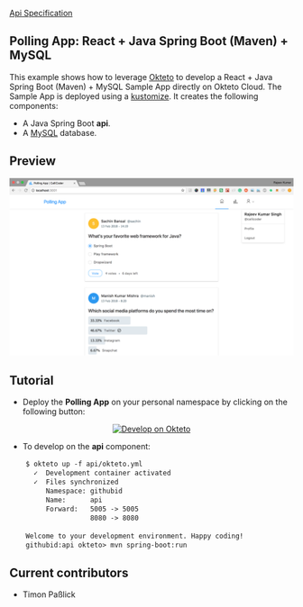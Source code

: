 

[Api Specification](https://mehrweg.github.io/mehrweg-api) 


## Polling App: React + Java Spring Boot (Maven) + MySQL

This example shows how to leverage [Okteto](https://github.com/okteto/okteto) to develop a React + Java Spring Boot (Maven) + MySQL Sample App directly on Okteto Cloud. The Sample App is deployed using a [kustomize](https://github.com/okteto/polling/blob/master/okteto-pipeline.yml). It creates the following components:

- A Java Spring Boot **api**.
- A [MySQL](https://www.mysql.com/) database.

## Preview

![App Screenshot](screenshot.png)

## Tutorial

- Deploy the **Polling App** on your personal namespace by clicking on the following button:

<p align="center">
<a href="https://cloud.okteto.com/deploy">
  <img src="https://okteto.com/develop-okteto.svg" alt="Develop on Okteto">
</a>
</p>

- To develop on the **api** component:

```
    $ okteto up -f api/okteto.yml
      ✓  Development container activated
      ✓  Files synchronized
         Namespace: githubid
         Name:      api
         Forward:   5005 -> 5005
                    8080 -> 8080

    Welcome to your development environment. Happy coding!
    githubid:api okteto> mvn spring-boot:run
```

## Current contributors

- Timon Paßlick
